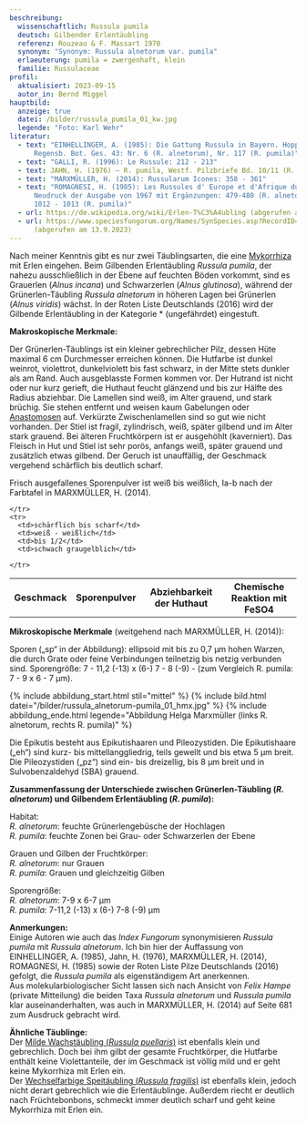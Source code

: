 ```yaml
---
beschreibung:
  wissenschaftlich: Russula pumila
  deutsch: Gilbender Erlentäubling
  referenz: Rouzeau & F. Massart 1970
  synonym: "Synonym: Russula alnetorum var. pumila"
  erlaeuterung: pumila = zwergenhaft, klein
  familie: Russulaceae
profil:
  aktualisiert: 2023-09-15
  autor_in: Bernd Miggel
hauptbild:
  anzeige: true
  datei: /bilder/russula_pumila_01_kw.jpg
  legende: "Foto: Karl Wehr"
literatur:
  - text: "EINHELLINGER, A. (1985): Die Gattung Russula in Bayern. Hoppea, Denkschr.
      Regensb. Bot. Ges. 43: Nr. 6 (R. alnetorum), Nr. 117 (R. pumila)"
  - text: "GALLI, R. (1996): Le Russule: 212 - 213"
  - text: JAHN, H. (1976) – R. pumila, Westf. Pilzbriefe Bd. 10/11 (R. pumila)
  - text: "MARXMÜLLER, H. (2014): Russularum Icones: 358 - 361"
  - text: "ROMAGNESI, H. (1985): Les Russules d' Europe et d'Afrique du Nord.
      Neudruck der Ausgabe von 1967 mit Ergänzungen: 479-480 (R. alnetorum),
      1012 - 1013 (R. pumila)"
  - url: https://de.wikipedia.org/wiki/Erlen-T%C3%A4ubling (abgerufen am 13.9.2023)
  - url: https://www.speciesfungorum.org/Names/SynSpecies.asp?RecordID=305347
      (abgerufen am 13.9.2023)
---
```

Nach meiner Kenntnis gibt es nur zwei Täublingsarten, die eine [Mykorrhiza](Mykorrhiza "Glossar") mit Erlen eingehen. Beim Gilbenden Erlentäubling *Russula pumila*, der nahezu ausschließlich in der Ebene auf feuchten Böden vorkommt, sind es Grauerlen (*Alnus incana*) und Schwarzerlen (*Alnus glutinosa*), während der Grünerlen-Täubling *Russula alnetorum* in höheren Lagen bei Grünerlen (*Alnus viridis*) wächst. In der Roten Liste Deutschlands (2016) wird der Gilbende Erlentäubling in der Kategorie * (ungefährdet) eingestuft.

**Makroskopische Merkmale:**

Der Grünerlen-Täublings ist ein kleiner gebrechlicher Pilz, dessen Hüte maximal 6 cm Durchmesser erreichen können. Die Hutfarbe ist dunkel weinrot, violettrot, dunkelviolett bis fast schwarz, in der Mitte stets dunkler als am Rand. Auch ausgeblasste Formen kommen vor. Der Hutrand ist nicht oder nur kurz gerieft, die Huthaut feucht glänzend und bis zur Hälfte des Radius abziehbar. Die Lamellen sind weiß, im Alter grauend, und stark brüchig. Sie stehen entfernt und weisen kaum Gabelungen oder [Anastomosen](Anastomosen "Glossar") auf. Verkürzte Zwischenlamellen sind so gut wie nicht vorhanden. Der Stiel ist fragil, zylindrisch, weiß, später gilbend und im Alter stark grauend. Bei älteren Fruchtkörpern ist er ausgehöhlt (kaverniert). Das Fleisch in Hut und Stiel ist sehr porös, anfangs weiß, später grauend und zusätzlich etwas gilbend. Der Geruch ist unauffällig, der Geschmack vergehend schärflich bis deutlich scharf.

Frisch ausgefallenes Sporenpulver ist weiß bis weißlich, Ia-b nach der Farbtafel in MARXMÜLLER, H. (2014).

<div class="table-responsive">
  <table class="table taeubling">
    <tr>
      <th rowspan="2">Geschmack</th>
      <th rowspan="2">Sporenpulver</th>
      <th rowspan="2">Abziehbarkeit der Huthaut</th>
      <th colspan="3" class="text-center">Chemische Reaktion mit FeSO4</th>
    </tr>
    <tr>
      
      
    </tr>
    <tr>
      <td>schärflich bis scharf</td>
      <td>weiß - weißlich</td>
      <td>bis 1/2</td>
      <td>schwach graugelblich</td>
       
    </tr>
  </table>
</div>

**Mikroskopische Merkmale** (weitgehend nach MARXMÜLLER, H. (2014)):

Sporen („sp“ in der Abbildung): ellipsoid mit bis zu 0,7 µm hohen Warzen, die durch Grate oder feine Verbindungen teilnetzig bis netzig verbunden sind. Sporengröße: 7 - 11,2 (-13) x (6-) 7 - 8 (-9) - (zum Vergleich R. pumila: 7 - 9 x 6 - 7 µm).

{% include abbildung_start.html stil="mittel" %}
{% include bild.html datei="/bilder/russula_alnetorum-pumila_01_hmx.jpg" %}
{% include abbildung_ende.html legende="Abbildung Helga Marxmüller (links R. alnetorum, rechts R. pumila)" %}

Die Epikutis besteht aus Epikutishaaren und Pileozystiden. Die Epikutishaare („eh“) sind kurz- bis mittellanggliedrig, teils gewellt und bis etwa 5 µm breit. Die Pileozystiden („pz“) sind ein- bis dreizellig, bis 8 µm breit und in Sulvobenzaldehyd (SBA) grauend.

**Zusammenfassung der Unterschiede zwischen
Grünerlen-Täubling (*R. alnetorum*) und Gilbendem Erlentäubling (*R. pumila*):**

Habitat:\
*R. alnetorum*: feuchte Grünerlengebüsche der Hochlagen\
*R. pumila*: feuchte Zonen bei Grau- oder Schwarzerlen der Ebene

Grauen und Gilben der Fruchtkörper:\
*R. alnetorum*: nur Grauen\
*R. pumila*: Grauen und gleichzeitig Gilben

Sporengröße:\
*R. alnetorum*: 7-9 x 6-7 µm\
*R. pumila*: 7-11,2 (-13) x (6-) 7-8 (-9) µm

**Anmerkungen:**\
Einige Autoren wie auch das *Index Fungorum* synonymisieren *Russula pumila* mit *Russula alnetorum*. Ich bin hier der Auffassung von EINHELLINGER, A. (1985), Jahn, H. (1976), MARXMÜLLER, H. (2014), ROMAGNESI, H. (1985) sowie der Roten Liste Pilze Deutschlands (2016) gefolgt, die *Russula pumila* als eigenständigem Art anerkennen.\
Aus molekularbiologischer Sicht lassen sich nach Ansicht von *Felix Hampe* (private Mitteilung) die beiden Taxa *Russula alnetorum* und *Russula pumila* klar auseinanderhalten, was auch in MARXMÜLLER, H. (2014) auf Seite 681 zum Ausdruck gebracht wird.

**Ähnliche Täublinge:**  
Der [Milde Wachstäubling (*Russula puellaris*)](/pilze/russula-puellaris-milder-wachstäubling-mädchentäubling) ist ebenfalls klein und gebrechlich. Doch bei ihm gilbt der gesamte Fruchtkörper, die Hutfarbe enthält keine Violettanteile, der im Geschmack ist völlig mild und er geht keine Mykorrhiza mit Erlen ein.  
Der [Wechselfarbige Speitäubling (*Russula fragilis*)](/pilze/russula-fragilis-wechselfarbiger-speitäubling) ist ebenfalls klein, jedoch nicht derart gebrechlich wie die Erlentäublinge. Außerdem riecht er deutlich nach Früchtebonbons, schmeckt immer deutlich scharf und geht keine Mykorrhiza mit Erlen ein.